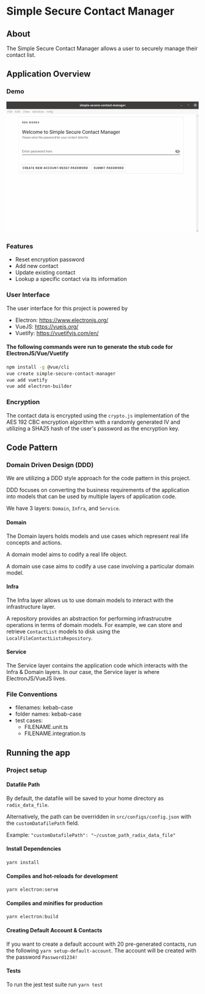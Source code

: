 # Simple Secure Contact Manager

## About

The Simple Secure Contact Manager allows a user to securely manage their contact list.

## Application Overview

### Demo

![Alt Text](demo.gif)

### Features

- Reset encryption password
- Add new contact
- Update existing contact
- Lookup a specific contact via its information

### User Interface

The user interface for this project is powered by

- Electron: https://www.electronjs.org/
- VueJS: https://vuejs.org/
- Vuetify: https://vuetifyjs.com/en/

#### The following commands were run to generate the stub code for ElectronJS/Vue/Vuetify

```bash
npm install -g @vue/cli
vue create simple-secure-contact-manager
vue add vuetify
vue add electron-builder
```

### Encryption

The contact data is encrypted using the `crypto.js` implementation of the AES 192 CBC encryption algorithm with a randomly generated IV and utilizing a
SHA25 hash of the user's password as the encryption key.

## Code Pattern

### Domain Driven Design (DDD)

We are utilizing a DDD style approach for the code pattern in this project.

DDD focuses on converting the business requirements of the application into models that can be used by multiple layers
of application code.

We have 3 layers: `Domain`, `Infra`, and `Service`.

#### Domain

The Domain layers holds models and use cases which represent real life concepts and actions.

A domain model aims to codify a real life object.

A domain use case aims to codify a use case involving a particular domain model.

#### Infra

The Infra layer allows us to use domain models to interact with the infrastructure layer.

A repository provides an abstraction for performing infrastrucutre operations in terms of domain models. For example, we
can store and retrieve `ContactList` models to disk using the `LocalFileContactListsRepository`.

#### Service

The Service layer contains the application code which interacts with the Infra & Domain layers. In our case, the Service
layer is where ElectronJS/VueJS lives.

### File Conventions

- filenames: kebab-case
- folder names: kebab-case
- test cases:
    - FILENAME.unit.ts
    - FILENAME.integration.ts

## Running the app

### Project setup

#### Datafile Path

By default, the datafile will be saved to your home directory as `radix_data_file`.

Alternatively, the path can be overridden in `src/configs/config.json` with the `customDatafilePath` field.

Example: `"customDatafilePath": "~/custom_path_radix_data_file"`

#### Install Dependencies

```
yarn install
```

#### Compiles and hot-reloads for development

```
yarn electron:serve
```

#### Compiles and minifies for production

```
yarn electron:build
```

#### Creating Default Account & Contacts

If you want to create a default account with 20 pre-generated contacts, run the following
`yarn setup-default-account`. The account will be created with the password `Password1234!`

#### Tests

To run the jest test suite run
`yarn test`
